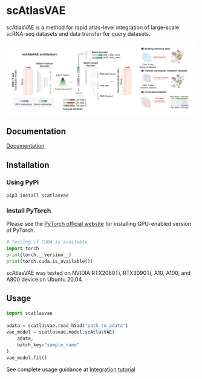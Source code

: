 # scAtlasVAE

scAtlasVAE is a method for rapid atlas-level integration of large-scale scRNA-seq datasets and data transfer for query datasets. 

<img src="./docs/source/_static/imgs/scAtlasVAE.png" alt="TCRDeepInsight" style="zoom:150%;" />


## Documentation

[Documentation](https://scatlasvae.readthedocs.io/en/latest/)

## Installation

### Using PyPI

```shell
pip3 install scatlasvae
```

### Install PyTorch 

Please see the [PyTorch official website](https://pytorch.org/) for installing GPU-enabled version of PyTorch.

```python
# Testing if CUDA is available
import torch
print(torch.__version__)
print(torch.cuda.is_available())
```

scAtlasVAE was tested on NVIDIA RTX2080Ti, RTX3090Ti, A10, A100, and A800 device on Ubuntu 20.04.

## Usage

```python
import scatlasvae

adata = scatlasvae.read_h5ad("path_to_adata")
vae_model = scatlasvae.model.scAtlasVAE(
    adata,
    batch_key="sample_name"
)
vae_model.fit()
```

See complete usage guidance at [Integration tutorial](https://scatlasvae.readthedocs.io/en/latest/gex_integration.html)